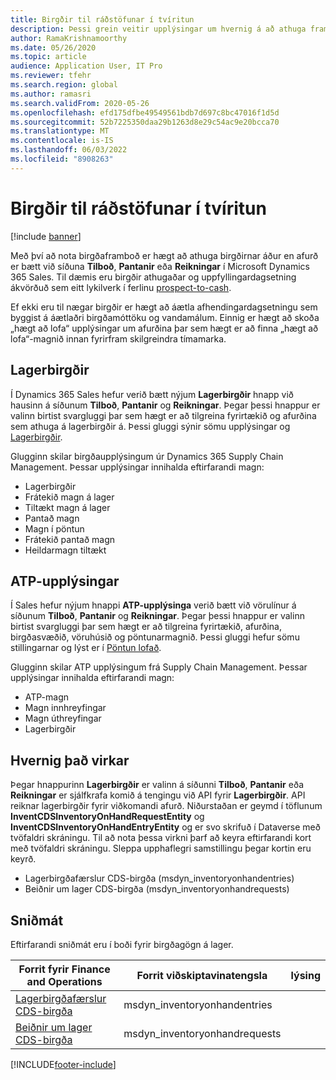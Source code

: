 ```yaml
---
title: Birgðir til ráðstöfunar í tvíritun
description: Þessi grein veitir upplýsingar um hvernig á að athuga framboð á birgðum í tvískrift.
author: RamaKrishnamoorthy
ms.date: 05/26/2020
ms.topic: article
audience: Application User, IT Pro
ms.reviewer: tfehr
ms.search.region: global
ms.author: ramasri
ms.search.validFrom: 2020-05-26
ms.openlocfilehash: efd175dfbe49549561bdb7d697c8bc47016f1d5d
ms.sourcegitcommit: 52b7225350daa29b1263d8e29c54ac9e20bcca70
ms.translationtype: MT
ms.contentlocale: is-IS
ms.lasthandoff: 06/03/2022
ms.locfileid: "8908263"
---
```

# <a name="inventory-availability-in-dual-write"></a>Birgðir til ráðstöfunar í tvíritun

[!include [banner](../../includes/banner.md)]

Með því að nota birgðaframboð er hægt að athuga birgðirnar áður en afurð er bætt við síðuna **Tilboð**, **Pantanir** eða **Reikningar** í Microsoft Dynamics 365 Sales. Til dæmis eru birgðir athugaðar og uppfyllingardagsetning ákvörðuð sem eitt lykilverk í ferlinu [prospect-to-cash](dual-write-prospect-to-cash.md).

Ef ekki eru til nægar birgðir er hægt að áætla afhendingardagsetningu sem byggist á áætlaðri birgðamóttöku og vandamálum. Einnig er hægt að skoða „hægt að lofa“ upplýsingar um afurðina þar sem hægt er að finna „hægt að lofa“-magnið innan fyrirfram skilgreindra tímamarka.

## <a name="on-hand-inventory"></a>Lagerbirgðir

Í Dynamics 365 Sales hefur verið bætt nýjum **Lagerbirgðir** hnapp við hausinn á síðunum **Tilboð**, **Pantanir** og **Reikningar**. Þegar þessi hnappur er valinn birtist svargluggi þar sem hægt er að tilgreina fyrirtækið og afurðina sem athuga á lagerbirgðir á. Þessi gluggi sýnir sömu upplýsingar og [Lagerbirgðir](../../../../supply-chain/inventory/tasks/check-availability-stock.md).

Glugginn skilar birgðaupplýsingum úr Dynamics 365 Supply Chain Management. Þessar upplýsingar innihalda eftirfarandi magn:

- Lagerbirgðir
- Frátekið magn á lager
- Tiltækt magn á lager
- Pantað magn
- Magn í pöntun
- Frátekið pantað magn
- Heildarmagn tiltækt

## <a name="atp-information"></a>ATP-upplýsingar

Í Sales hefur nýjum hnappi **ATP-upplýsinga** verið bætt við vörulínur á síðunum **Tilboð**, **Pantanir** og **Reikningar**. Þegar þessi hnappur er valinn birtist svargluggi þar sem hægt er að tilgreina fyrirtækið, afurðina, birgðasvæðið, vöruhúsið og pöntunarmagnið. Þessi gluggi hefur sömu stillingarnar og lýst er í [Pöntun lofað](../../../../supply-chain/sales-marketing/delivery-dates-available-promise-calculations.md#atp-calculations).

Glugginn skilar ATP upplýsingum frá Supply Chain Management. Þessar upplýsingar innihalda eftirfarandi magn:

- ATP-magn
- Magn innhreyfingar
- Magn úthreyfingar
- Lagerbirgðir

## <a name="how-it-works"></a>Hvernig það virkar

Þegar hnappurinn **Lagerbirgðir** er valinn á síðunni **Tilboð**, **Pantanir** eða **Reikningar** er sjálfkrafa komið á tengingu við API fyrir **Lagerbirgðir**. API reiknar lagerbirgðir fyrir viðkomandi afurð. Niðurstaðan er geymd í töflunum **InventCDSInventoryOnHandRequestEntity** og **InventCDSInventoryOnHandEntryEntity** og er svo skrifuð í Dataverse með tvöfaldri skráningu. Til að nota þessa virkni þarf að keyra eftirfarandi kort með tvöfaldri skráningu. Sleppa upphaflegri samstillingu þegar kortin eru keyrð.

- Lagerbirgðafærslur CDS-birgða (msdyn_inventoryonhandentries)
- Beiðnir um lager CDS-birgða (msdyn_inventoryonhandrequests)

## <a name="templates"></a>Sniðmát

Eftirfarandi sniðmát eru í boði fyrir birgðagögn á lager.

Forrit fyrir Finance and Operations | Forrit viðskiptavinatengsla     | lýsing
---|---|---
[Lagerbirgðafærslur CDS-birgða](mapping-reference.md#145) | msdyn_inventoryonhandentries |
[Beiðnir um lager CDS-birgða](mapping-reference.md#147) | msdyn_inventoryonhandrequests |

[!INCLUDE[footer-include](../../../../includes/footer-banner.md)]

